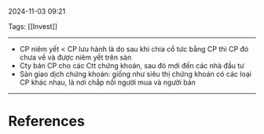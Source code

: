 2024-11-03 09:21

Tags: [[Invest]]

---

-   CP niêm yết < CP lưu hành là do sau khi chia cổ tức bằng CP thì CP đó chưa về và được niêm yết trên sàn
-   Cty bán CP cho các Ctt chứng khoán, sau đó mới đến các nhà đầu tư
-   Sàn giao dịch chứng khoán: giống như siêu thị chứng khoán có các loại CP khác nhau, là nơi chắp nối người mua và người bán

---
# References